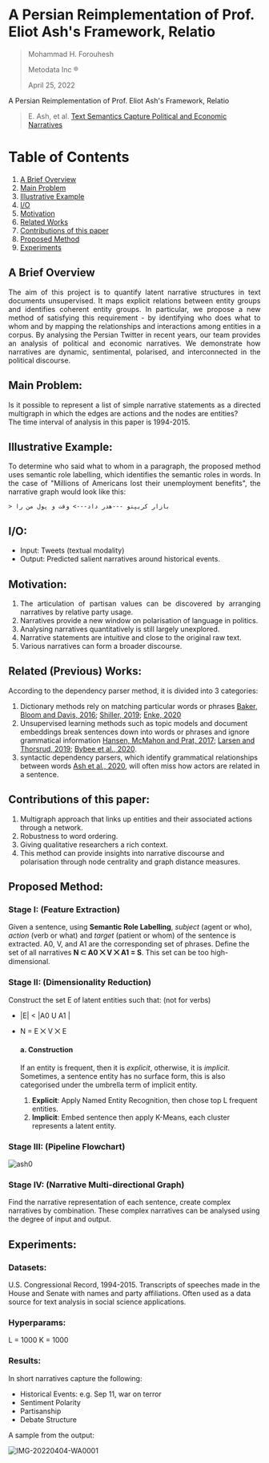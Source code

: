 # A Persian Reimplementation of Prof. Eliot Ash's Framework, Relatio
 
> Mohammad H. Forouhesh
> 
> Metodata Inc ®
> 
> April 25, 2022

A Persian Reimplementation of Prof. Eliot Ash's Framework, Relatio
> E. Ash, et al. [Text Semantics Capture Political and Economic Narratives](https://arxiv.org/abs/2108.01720)

# Table of Contents
1. [A Brief Overview](#summary)
2. [Main Problem](#tpa_main)
3. [Illustrative Example](#tpa_example)
4. [I/O](#tpa_io)
5. [Motivation](#tpa_motiv)
6. [Related Works](#tpa_lit)
7. [Contributions of this paper](#tpa_contribution)
8. [Proposed Method](#tpa_method)
9. [Experiments](#tpa_exp)

## A Brief Overview <a name="summary"></a>
  <div style="text-align: justify"> The aim of this project is to quantify latent narrative structures in text documents unsupervised. It maps explicit relations between entity groups and identifies coherent entity groups. In particular, we propose a new method of satisfying this requirement - by identifying who does what to whom and by mapping the relationships and interactions among entities in a corpus. By analysing the Persian Twitter in recent years, our team provides an analysis of political and economic narratives. We demonstrate how narratives are dynamic, sentimental, polarised, and interconnected in the political discourse. </div> 

## Main Problem: <a name="tpa_main"></a>
   <div style="text-align: justify"> Is it possible to represent a list of simple narrative statements as a directed multigraph in which the edges are actions and the nodes are entities? </div> 

   <div style="text-align: justify"> The time interval of analysis in this paper is 1994-2015.  </div>

## Illustrative Example: <a name="tpa_example"></a>
   <div style="text-align: justify"> To determine who said what to whom in a paragraph, the proposed method uses semantic role labelling, which identifies the semantic roles in words. In the case of "Millions of Americans lost their unemployment benefits", the narrative graph would look like this:  </div>
    
    > بازار کریپتو ---هدر داد---> وقت و پول من را

## I/O: <a name="tpa_io"></a>
  * Input: Tweets (textual modality)
  * Output: Predicted salient narratives around historical events.

## Motivation: <a name="tpa_motiv"></a>
1. <div style="text-align: justify"> The articulation of partisan values can be discovered by arranging narratives by relative party usage.  </div> 
2. <div style="text-align: justify"> Narratives provide a new window on polarisation of language in politics. </div>
3. <div style="text-align: justify"> Analysing narratives quantitatively is still largely unexplored. </div>
4. <div style="text-align: justify"> Narrative statements are intuitive and close to the original raw text. </div>
5. <div style="text-align: justify"> Various narratives can form a broader discourse. </div>

## Related (Previous) Works: <a name="tpa_lit"></a>
According to the dependency parser method, it is divided into 3 categories:
1. Dictionary methods rely on matching particular words or phrases [Baker, Bloom and Davis, 2016](https://academic.oup.com/qje/article/131/4/1593/2468873); [Shiller, 2019](https://press.princeton.edu/books/hardcover/9780691182292/narrative-economics); [Enke, 2020](https://www.journals.uchicago.edu/doi/abs/10.1086/708857)
2. Unsupervised learning methods such as topic models and document embeddings break sentences down into words or phrases and ignore grammatical information [Hansen, McMahon and Prat, 2017](https://academic.oup.com/qje/article-abstract/133/2/801/4582916); [Larsen and Thorsrud, 2019](https://ideas.repec.org/a/eee/econom/v210y2019i1p203-218.html); [Bybee et al., 2020](https://www.nber.org/system/files/working_papers/w26648/w26648.pdf).
3. syntactic dependency parsers, which identify grammatical relationships between words [Ash et al., 2020](https://ieeexplore.ieee.org/document/9346539/), will often miss how actors are related in a sentence.

## Contributions of this paper: <a name="tpa_contribution"></a>
1. Multigraph approach that links up entities and their associated actions through a network. 
2. Robustness to word ordering.
3. Giving qualitative researchers a rich context. 
4. This method can provide insights into narrative discourse and polarisation through node centrality and graph distance measures.

## Proposed Method: <a name="tpa_method"></a>
### Stage I: (Feature Extraction) 
Given a sentence, using **Semantic Role Labelling**, *subject* (agent or who), *action* (verb or what) and *target* (patient or whom) of the sentence is extracted. A0, V, and A1 are the corresponding set of phrases. Define the set of all narratives **N ⊂ A0 ⨉ V ⨉ A1 = S**. This set can be too high-dimensional.

### Stage II: (Dimensionality Reduction)
Construct the set E of latent entities such that: (not for verbs)
* |E| < |A0 U A1 |
* N = E ⨉ V ⨉ E

  #### a. Construction
  If an entity is frequent, then it is *explicit*, otherwise, it is *implicit*. Sometimes, a sentence entity has no surface form, this is also categorised under the umbrella term of implicit entity.
  1. **Explicit**: Apply Named Entity Recognition, then chose top L frequent entities. 
  2. **Implicit**: Embed sentence then apply K-Means, each cluster represents a latent entity.

### Stage III: (Pipeline Flowchart)
![ash0](https://user-images.githubusercontent.com/17898264/166262804-d5f74ccc-af92-404e-a076-76560c1ea3f4.png)

### Stage IV: (Narrative Multi-directional Graph)
Find the narrative representation of each sentence, create complex narratives by combination. These complex narratives can be analysed using the degree of input and output.

## Experiments: <a name="tpa_exp"></a>
### Datasets:
U.S. Congressional Record, 1994-2015. Transcripts of speeches made in the House and Senate with names and party affiliations. Often used as a data source for text analysis in social science applications.
### Hyperparams: 
L = 1000
K = 1000

### Results: 
In short narratives capture the following: 
* Historical Events: e.g. Sep 11, war on terror
* Sentiment Polarity
* Partisanship
* Debate Structure

A sample from the output:

![IMG-20220404-WA0001](https://user-images.githubusercontent.com/17898264/166265922-289899fe-f30a-4910-8fc3-8ad3ee8536b4.jpg)
